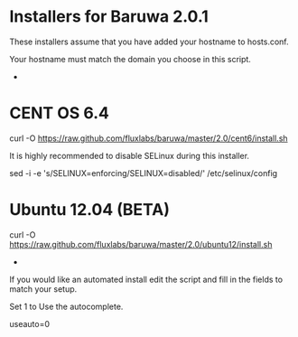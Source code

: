 Installers for Baruwa 2.0.1
=========

These installers assume that you have added your hostname to hosts.conf.

Your hostname must match the domain you choose in this script.

-

CENT OS 6.4
=========
curl -O https://raw.github.com/fluxlabs/baruwa/master/2.0/cent6/install.sh

It is highly recommended to disable SELinux during this installer.

sed -i -e 's/SELINUX=enforcing/SELINUX=disabled/' /etc/selinux/config

Ubuntu 12.04 (BETA)
=========
curl -O https://raw.github.com/fluxlabs/baruwa/master/2.0/ubuntu12/install.sh

-
If you would like an automated install edit the script and fill in the fields to match your setup.

Set 1 to Use the autocomplete.

useauto=0


